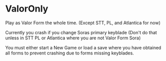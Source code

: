 # ValorOnly

Play as Valor Form the whole time. (Except STT, PL, and Atlantica for now)

Currently you crash if you change Soras primary keyblade (Don't do that unless in STT PL or Atlantica where you are not Valor Form Sora)

You must either start a New Game or load a save where you have obtained all forms to prevent crashing due to forms missing keyblades.

